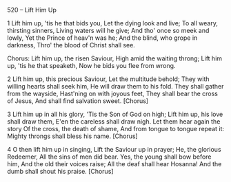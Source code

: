 520 – Lift Him Up


1
Lift him up, 'tis he that bids you,
Let the dying look and live;
To all weary, thirsting sinners,
Living waters will he give;
And tho' once so meek and lowly,
Yet the Prince of heav'n was he;
And the blind, who grope in darkness,
Thro' the blood of Christ shall see.

Chorus:
Lift him up, the risen Saviour,
High amid the waiting throng;
Lift him up, 'tis he that speaketh,
Now he bids you flee from wrong.

2
Lift him up, this precious Saviour, 
Let the multitude behold;
They with willing hearts shall seek him,
He will draw them to his fold.
They shall gather from the wayside,
Hast'ning on with joyous feet,
They shall bear the cross of Jesus,
And shall find salvation sweet.  [Chorus]

3
Lift him up in all his glory,
'Tis the Son of God on high;
Lift him up, his love shall draw them,
E'en the careless shall draw nigh.
Let them hear again the story
Of the cross, the death of shame,
And from tongue to tongue repeat it:
Mighty throngs shall bless his name.  [Chorus]

4
O then lift him up in singing,
Lift the Saviour up in prayer;
He, the glorious Redeemer,
All the sins of men did bear.
Yes, the young shall bow before him,
And the old their voices raise;
All the deaf shall hear Hosanna!
And the dumb shall shout his praise.  [Chorus]

